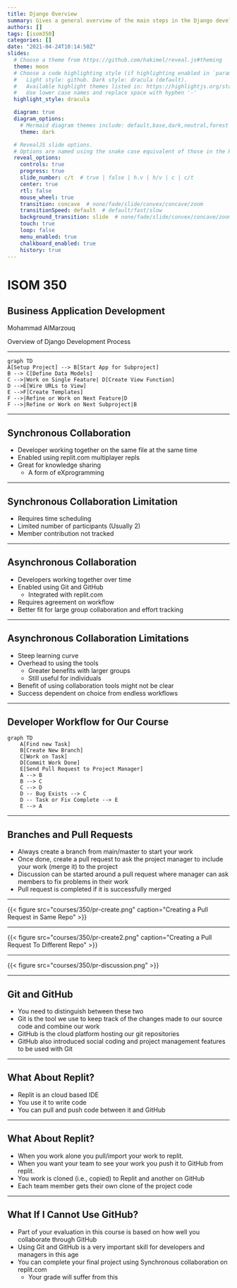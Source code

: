 ```yaml
---
title: Django Overview
summary: Gives a general overview of the main steps in the Django development process
authors: []
tags: [isom350]
categories: []
date: "2021-04-24T10:14:50Z"
slides:
  # Choose a theme from https://github.com/hakimel/reveal.js#theming
  theme: moon
  # Choose a code highlighting style (if highlighting enabled in `params.toml`)
  #   Light style: github. Dark style: dracula (default).
  #   Available highlight themes listed in: https://highlightjs.org/static/demo/
  #   Use lower case names and replace space with hyphen '-'
  highlight_style: dracula

  diagram: true
  diagram_options:
    # Mermaid diagram themes include: default,base,dark,neutral,forest
    theme: dark

  # RevealJS slide options.
  # Options are named using the snake case equivalent of those in the RevealJS docs.
  reveal_options:
    controls: true
    progress: true
    slide_number: c/t  # true | false | h.v | h/v | c | c/t
    center: true
    rtl: false
    mouse_wheel: true
    transition: concave  # none/fade/slide/convex/concave/zoom
    transitionSpeed: default  # default/fast/slow
    background_transition: slide  # none/fade/slide/convex/concave/zoom
    touch: true
    loop: false
    menu_enabled: true
    chalkboard_enabled: true
    history: true
---
```



# ISOM 350
## Business Application Development

Mohammad AlMarzouq

Overview of Django Development Process

---

```mermaid
graph TD
A[Setup Project] --> B[Start App for Subproject]
B --> C[Define Data Models]
C -->|Work on Single Feature| D[Create View Function] 
D -->E[Wire URLs to View]
E -->F[Create Templates]
F -->|Refine or Work on Next Feature|D
F -->|Refine or Work on Next Subproject|B
```

---

## Synchronous Collaboration

- Developer working together on the same file at the same time
- Enabled using replit.com multiplayer repls
- Great for knowledge sharing
  - A form of eXprogramming

--- 

## Synchronous Collaboration Limitation

- Requires time scheduling
- Limited number of participants (Usually 2)
- Member contribution not tracked

---

## Asynchronous Collaboration

- Developers working together over time
- Enabled using Git and GitHub
  - Integrated with replit.com
- Requires agreement on workflow
- Better fit for large group collaboration and effort tracking

---

## Asynchronous Collaboration Limitations

- Steep learning curve
- Overhead to using the tools
  - Greater benefits with larger groups
  - Still useful for individuals
- Benefit of using collaboration tools might not be clear
- Success dependent on choice from endless workflows

--- 

## Developer Workflow for Our Course

```mermaid
graph TD
    A[Find new Task]
    B[Create New Branch]
    C[Work on Task]
    D[Commit Work Done]
    E[Send Pull Request to Project Manager]
    A --> B
    B --> C
    C --> D
    D -- Bug Exists --> C
    D -- Task or Fix Complete --> E
    E --> A
```

---

## Branches and Pull Requests

- Always create a branch from main/master to start your work
- Once done, create a pull request to ask the project manager to include your work (merge it) to the project
- Discussion can be started around a pull request where manager can ask members to fix problems in their work
- Pull request is completed if it is successfully merged

---


{{< figure src="courses/350/pr-create.png" caption="Creating a Pull Request in Same Repo" >}}

---

{{< figure src="courses/350/pr-create2.png" caption="Creating a Pull Request To Different Repo" >}}

---

{{< figure src="courses/350/pr-discussion.png" >}}

---

## Git and GitHub

- You need to distinguish between these two
- Git is the tool we use to keep track of the changes made to our source code and combine our work
- GitHub is the cloud platform hosting our git repositories
- GitHub also introduced social coding and project management features to be used with Git

---

## What About Replit?

- Replit is an cloud based IDE
- You use it to write code
- You can pull and push code between it and GitHub

---

## What About Replit?
- When you work alone you pull/import your work to replit.
- When you want your team to see your work you push it to GitHub from replit.
- You work is cloned (i.e., copied) to Replit and another on GitHub
- Each team member gets their own clone of the project code


---

## What If I Cannot Use GitHub?

- Part of your evaluation in this course is based on how well you collaborate through GitHub
- Using Git and GitHub is a very important skill for developers and managers in this age
- You can complete your final project using Synchronous collaboration on replit.com
  - Your grade will suffer from this